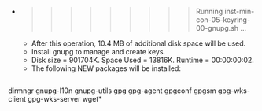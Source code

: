 * >>>>>>>>> Running inst-min-con-05-keyring-00-gnupg.sh ...
  * After this operation, 10.4 MB of additional disk space will be used.
  * Install gnupg to manage and create keys.
  * Disk size = 901704K. Space Used = 13816K. Runtime = 00:00:00:02.
  * The following NEW packages will be installed:
  ```bash
dirmngr gnupg-l10n gnupg-utils gpg gpg-agent
gpgconf gpgsm gpg-wks-client gpg-wks-server wget*
  ```
